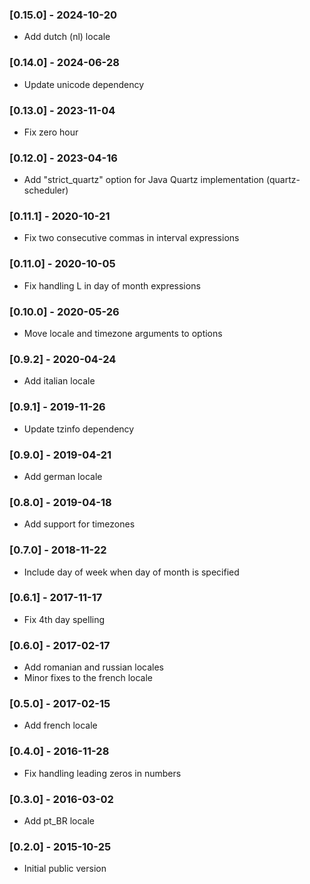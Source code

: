 ### [0.15.0] - 2024-10-20
* Add dutch (nl) locale

### [0.14.0] - 2024-06-28
* Update unicode dependency

### [0.13.0] - 2023-11-04
* Fix zero hour

### [0.12.0] - 2023-04-16
* Add "strict_quartz" option for Java Quartz implementation (quartz-scheduler)

### [0.11.1] - 2020-10-21
* Fix two consecutive commas in interval expressions

### [0.11.0] - 2020-10-05
* Fix handling L in day of month expressions

### [0.10.0] - 2020-05-26
* Move locale and timezone arguments to options

### [0.9.2] - 2020-04-24
* Add italian locale

### [0.9.1] - 2019-11-26
* Update tzinfo dependency

### [0.9.0] - 2019-04-21
* Add german locale

### [0.8.0] - 2019-04-18
* Add support for timezones

### [0.7.0] - 2018-11-22
* Include day of week when day of month is specified

### [0.6.1] - 2017-11-17
* Fix 4th day spelling

### [0.6.0] - 2017-02-17
* Add romanian and russian locales
* Minor fixes to the french locale

### [0.5.0] - 2017-02-15
* Add french locale

### [0.4.0] - 2016-11-28
* Fix handling leading zeros in numbers

### [0.3.0] - 2016-03-02
* Add pt_BR locale

### [0.2.0] - 2015-10-25
* Initial public version
